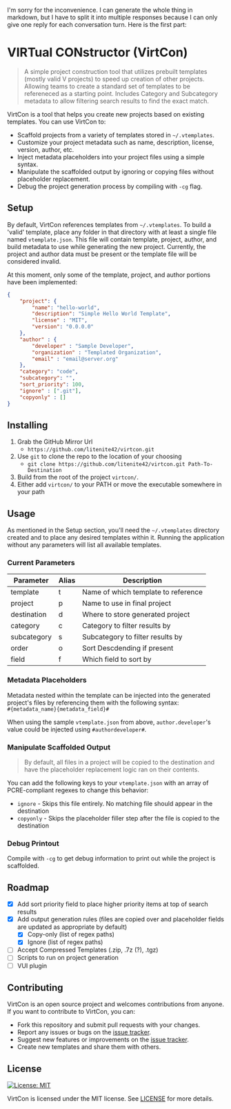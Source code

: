 I'm sorry for the inconvenience. I can generate the whole thing in markdown, but I have to split it into multiple responses because I can only give one reply for each conversation turn. Here is the first part:

# VIRTual CONstructor (VirtCon)
> A simple project construction tool that utilizes prebuilt templates (mostly valid V projects) 
> to speed up creation of other projects. Allowing teams to create a standard set of templates to be refereneced as a starting point. Includes Category and Subcategory metadata to allow filtering search results to find the exact match.

VirtCon is a tool that helps you create new projects based on existing templates. You can use VirtCon to:

- Scaffold projects from a variety of templates stored in `~/.vtemplates`.
- Customize your project metadata such as name, description, license, version, author, etc.
- Inject metadata placeholders into your project files using a simple syntax.
- Manipulate the scaffolded output by ignoring or copying files without placeholder replacement.
- Debug the project generation process by compiling with `-cg` flag.

## Setup

By default, VirtCon references templates from `~/.vtemplates`. To build a 'valid' template, place any folder in that directory with at least a single file named `vtemplate.json`. This file will contain template, project, author, and build metadata to use while generating the new project. Currently, the project and author data must be present or the template file will be considered invalid.

At this moment, only some of the template, project, and author portions have been implemented:

``` json
{
    "project": {
        "name": "hello-world",
        "description": "Simple Hello World Template",
        "license" : "MIT",
        "version": "0.0.0.0"
    },
    "author" : {
        "developer" : "Sample Developer",
        "organization" : "Templated Organization",
        "email" : "email@server.org"
    },
    "category": "code",
    "subcategory": "",
    "sort_priority": 100,
    "ignore" : [".git"],
    "copyonly" : []
}
```


## Installing
1. Grab the GitHub Mirror Url
    - `https://github.com/litenite42/virtcon.git`
2. Use `git` to clone the repo to the location of your choosing
    - `git clone https://github.com/litenite42/virtcon.git Path-To-Destination`
3. Build from the root of the project `virtcon/`.
4. Either add `virtcon/` to your PATH or move the executable somewhere in your path

## Usage
As mentioned in the Setup section, you'll need the `~/.vtemplates` directory created and to place any desired templates within it. Running the application without any parameters will list all available templates.

### Current Parameters
| Parameter | Alias | Description |
| --------- | ----- | ----------- |
| template  |   t   |  Name of which template to reference |
| project |   p  | Name to use in final project |
| destination |   d  | Where to store generated project |
| category |  c  | Category to filter results by |
| subcategory | s | Subcategory to filter results by |
| order | o | Sort Descdending if present |
| field | f | Which field to sort by |

### Metadata Placeholders
Metadata nested within the template can be injected into the generated project's files by referencing them with the following 
syntax:   
`#{metadata_name}{metadata_field}#`

When using the sample `vtemplate.json` from above, `author.developer`'s value could be injected using `#authordeveloper#`.  
### Manipulate Scaffolded Output
> By default, all files in a project will be copied to the destination and have the placeholder replacement logic ran on their contents.

You can add the following keys to your `vtemplate.json` with 
an array of PCRE-compliant regexes to change this behavior:
- `ignore` - Skips this file entirely. No matching file should appear in the destination
- `copyonly` - Skips the placeholder filler step after the file is copied to the destination

### Debug Printout
Compile with `-cg` to get debug information to print out while the project is scaffolded.

## Roadmap

- [x] Add sort priority field to place higher priority items at top of search results
- [x] Add output generation rules (files are copied over and placeholder fields are updated as appropriate by default)
    - [x] Copy-only (list of regex paths)
    - [x] Ignore (list of regex paths)
- [ ] Accept Compressed Templates (.zip, .7z (?), .tgz)
- [ ] Scripts to run on project generation
- [ ] VUI plugin

## Contributing
VirtCon is an open source project and welcomes contributions from anyone. If you want to contribute to VirtCon, you can:

- Fork this repository and submit pull requests with your changes.
- Report any issues or bugs on the [issue tracker](https://github.com/litenite42/virtcon/issues).
- Suggest new features or improvements on the [issue tracker](https://github.com/litenite42/virtcon/issues).
- Create new templates and share them with others.

## License
[![License: MIT](https://img.shields.io/badge/License-MIT-yellow.svg)](https://opensource.org/licenses/MIT)

VirtCon is licensed under the MIT license. See [LICENSE](LICENSE) for more details.

